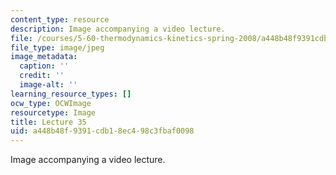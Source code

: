 ```yaml
---
content_type: resource
description: Image accompanying a video lecture.
file: /courses/5-60-thermodynamics-kinetics-spring-2008/a448b48f9391cdb18ec498c3fbaf0098_lec35_th.jpg
file_type: image/jpeg
image_metadata:
  caption: ''
  credit: ''
  image-alt: ''
learning_resource_types: []
ocw_type: OCWImage
resourcetype: Image
title: Lecture 35
uid: a448b48f-9391-cdb1-8ec4-98c3fbaf0098
---
```

Image accompanying a video lecture.

